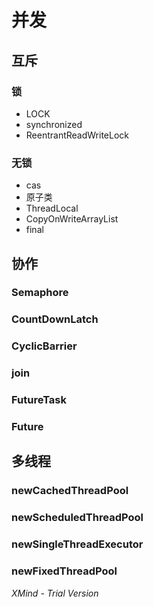 # 并发

## 互斥

### 锁

- LOCK
- synchronized
- ReentrantReadWriteLock

### 无锁

- cas
- 原子类
- ThreadLocal
- CopyOnWriteArrayList
- final

## 协作

### Semaphore

### CountDownLatch

### CyclicBarrier

### join

### FutureTask

### Future

## 多线程

### newCachedThreadPool

### newScheduledThreadPool

### newSingleThreadExecutor

### newFixedThreadPool

*XMind - Trial Version*